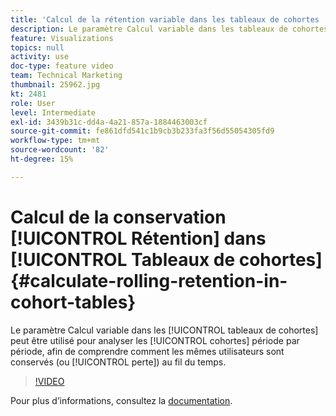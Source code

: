 ```yaml
---
title: 'Calcul de la rétention variable dans les tableaux de cohortes '
description: Le paramètre Calcul variable dans les tableaux de cohortes peut être utilisé pour analyser les cohortes d’une période à l’autre, afin de comprendre comment les mêmes utilisateurs sont conservés (ou générés) au fil du temps.
feature: Visualizations
topics: null
activity: use
doc-type: feature video
team: Technical Marketing
thumbnail: 25962.jpg
kt: 2481
role: User
level: Intermediate
exl-id: 3439b31c-dd4a-4a21-857a-1884463003cf
source-git-commit: fe861dfd541c1b9cb3b233fa3f56d55054305fd9
workflow-type: tm+mt
source-wordcount: '82'
ht-degree: 15%

---
```


# Calcul de la conservation [!UICONTROL Rétention] dans [!UICONTROL Tableaux de cohortes] {#calculate-rolling-retention-in-cohort-tables}

Le paramètre Calcul variable dans les [!UICONTROL tableaux de cohortes] peut être utilisé pour analyser les [!UICONTROL cohortes] période par période, afin de comprendre comment les mêmes utilisateurs sont conservés (ou [!UICONTROL perte]) au fil du temps.

>[!VIDEO](https://video.tv.adobe.com/v/25962/?quality=12)

Pour plus dʼinformations, consultez la [documentation](https://experienceleague.adobe.com/docs/analytics/analyze/analysis-workspace/visualizations/cohort-table/cohort-analysis.html?lang=en).
